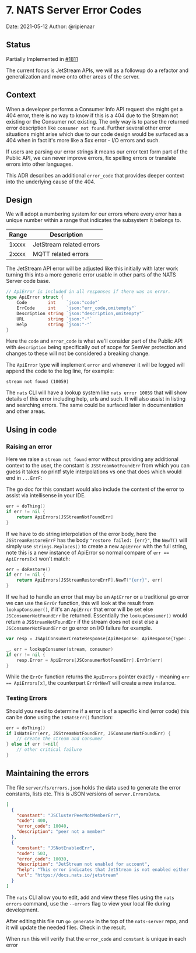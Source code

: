 # 7. NATS Server Error Codes

Date: 2021-05-12
Author: @ripienaar

## Status

Partially Implemented in [#1811](https://github.com/nats-io/nats-server/issues/1811)

The current focus is JetStream APIs, we will as a followup do a refactor and generalization and move onto other
areas of the server.

## Context

When a developer performs a Consumer Info API request she might get a 404 error, there is no way to know if this is
a 404 due to the Stream not existing or the Consumer not existing. The only way is to parse the returned error description
like `consumer not found`. Further several other error situations might arise which due to our code design would be surfaced
as a 404 when in fact it's more like a 5xx error - I/O errors and such.

If users are parsing our error strings it means our error text form part of the Public API, we can never improve errors, 
fix spelling errors or translate errors into other languages.

This ADR describes an additional `error_code` that provides deeper context into the underlying cause of the 404.

## Design

We will adopt a numbering system for our errors where every error has a unique number within a range that indicates the 
subsystem it belongs to.

|Range|Description|
|-----|-----------|
|1xxxx|JetStream related errors|
|2xxxx|MQTT related errors|

The JetStream API error will be adjusted like this initially with later work turning this into a more generic error
usable in other parts of the NATS Server code base.

```go
// ApiError is included in all responses if there was an error.
type ApiError struct {
	Code        int    `json:"code"`
	ErrCode     int    `json:"err_code,omitempty"`
	Description string `json:"description,omitempty"`
	URL         string `json:"-"`
	Help        string `json:"-"`
}
```

Here the `code` and `error_code` is what we'll consider part of the Public API with `description` being specifically
out of scope for SemVer protection and changes to these will not be considered a breaking change.

The `ApiError` type will implement `error` and whenever it will be logged will append the code to the log line, for example:

```
stream not found (10059)
```

The `nats` CLI will have a lookup system like `nats error 10059` that will show details of this error including help,
urls and such. It will also assist in listing and searching errors.  The same could be surfaced later in documentation
and other areas.

## Using in code

### Raising an error

Here we raise a `stream not found` error without providing any additional context to the user, the constant is 
`JSStreamNotFoundErr` from which you can guess it takes no printf style interpolations vs one that does which would
end in `...ErrF`:

The go doc for this constant would also include the content of the error to assist via intellisense in your IDE.

```go
err = doThing()
if err != nil {
	return ApiErrors[JSStreamNotFoundErr]
}
```

If we have to do string interpolation of the error body, here the `JSStreamRestoreErrF` has the body 
`"restore failed: {err}"`, the `NewT()` will simply use `strings.Replaces()` to create a new `ApiError` with the full string,
note this is a new instance of ApiError so normal compare of `err == ApiErrors[x]` won't match:

```go
err = doRestore()
if err != nil {
	return ApiErrors[JSStreamRestoreErrF].NewT("{err}", err)
}
```

If we had to handle an error that may be an `ApiError` or a traditional go error we can use the `ErrOr` function, 
this will look at the result from `lookupConsumer()`, if it's an `ApiError` that error will be set else `JSConsumerNotFoundErr` be 
returned. Essentially the `lookupConsumer()` would return a `JSStreamNotFoundErr` if the stream does not exist else
a `JSConsumerNotFoundErr` or go error on I/O failure for example.

```go
var resp = JSApiConsumerCreateResponse{ApiResponse: ApiResponse{Type: JSApiStreamCreateResponseType}}

_, err = lookupConsumer(stream, consumer)
if err != nil {
    resp.Error = ApiErrors[JSConsumerNotFoundErr].ErrOr(err)
}
```

While the `ErrOr` function returns the `ApiErrors` pointer exactly - meaning `err == ApiErrors[x]`, the counterpart
`ErrOrNewT` will create a new instance.

### Testing Errors

Should you need to determine if a error is of a specific kind (error code) this can be done using the `IsNatsErr()` function:

```go
err = doThing()
if IsNatsErr(err, JSStreamNotFoundErr, JSConsumerNotFoundErr) {
	// create the stream and consumer
} else if err !=nil{
	// other critical failure
}
```

## Maintaining the errors

The file `server/fs/errors.json` holds the data used to generate the error constants, lists etc. This is JSON versions of
`server.ErrorsData`.

```json
[
  {
    "constant": "JSClusterPeerNotMemberErr",
    "code": 400,
    "error_code": 10040,
    "description": "peer not a member"
  },
  {
    "constant": "JSNotEnabledErr",
    "code": 503,
    "error_code": 10039,
    "description": "JetStream not enabled for account",
    "help": "This error indicates that JetStream is not enabled either at a global level or at global and account level",
    "url": "https://docs.nats.io/jetstream"
  }
]
```

The `nats` CLI allow you to edit, add and view these files using the `nats errors` command, use the `--errors` flag to
view your local file during development.

After editing this file run `go generate` in the top of the `nats-server` repo, and it will update the needed files.  Check
in the result.

When run this will verify that the `error_code` and `constant` is unique in each error
